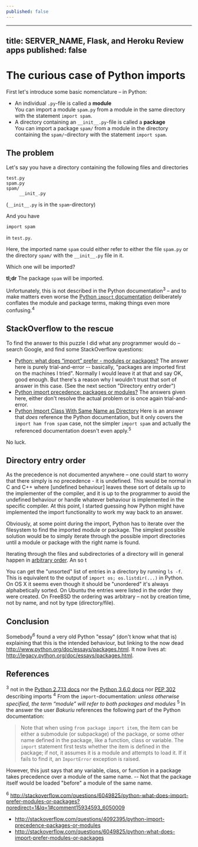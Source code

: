 ```yaml
---
published: false
---
```

---
title: SERVER_NAME, Flask, and Heroku Review apps
published: false
---


The curious case of Python imports
==================================
First let's introduce some basic nomenclature – in Python:

* An individual `.py`-file is called a **module**  
  You can import a module `spam.py` from a module in the same directory with the statement `import spam`.
* A directory containing an `__init__.py`-file is called a **package**  
  You can import a package `spam/` from a module in the directory containing the `spam/`-directory with the statement `import spam`.

The problem
-----------
Let's say you have a directory containing the following files and directories

    test.py
    spam.py
    spam/
         __init_.py

(`__init__.py` is in the `spam`-directory)

And you have

    import spam

in `test.py`.

Here, the imported name `spam` could either refer to either the file `spam.py` or the directory `spam/` with the `__init__.py` file in it.

Which one will be imported?

**tl;dr** The package `spam` will  be imported.

Unfortunately, this is not described in the Python documentation<sup>3</sup> – and to make matters even worse the [Python `import` documentation](https://docs.python.org/2.7/reference/simple_stmts.html#import) deliberately conflates the module and package terms, making things even more confusing.<sup>4</sup>

StackOverflow to the rescue
---------------------------------
To find the answer to this puzzle I did what any programmer would do – search Google, and find some StackOverflow questions:

* [Python: what does “import” prefer - modules or packages?] 
  The answer here is purely trial-and-error -- basically, "packages are imported first on the machines I tried". Normally I would leave it at that and say OK, good enough. But there's a reason why I wouldn't trust that sort of answer in this case. (See the next section "Directory entry order") 
* [Python import precedence: packages or modules?]
  The answers given here, either don't resolve the actual problem or is once again trial-and-error.
* [Python Import Class With Same Name as Directory]
  Here is an answer that _does_ reference the Python documentation, but it only covers the `import ham from spam` case, not the simpler `import spam` and actually the referenced documentation doesn't even apply.<sup>5</sup>

No luck.

[Python: what does “import” prefer - modules or packages?]: http://stackoverflow.com/questions/6049825/python-what-does-import-prefer-modules-or-packages?noredirect=1&lq=1#comment15934593_6050009
[Python import precedence: packages or modules?]: http://stackoverflow.com/questions/4092395/python-import-precedence-packages-or-modules?noredirect=1&lq=1
[Python Import Class With Same Name as Directory]: http://stackoverflow.com/a/16245345/118608

Directory entry order
-----------------------------
As the precedence is not documented anywhere – one could start to worry that there simply is no precedence - it is undefined. This would be normal in C and C++ where [undefined behaviour] leaves these sort of details up to the implementer of the compiler, and it is up to the programmer to avoid the undefined behaviour or handle whatever behaviour is implemented in the specific compiler. At this point, I started guessing how Python might have implemented the import functionality to work my way back to an answer. 

Obviously, at some point during the import, Python has to iterate over the filesystem to find the imported module or package. The simplest possible solution would be to simply iterate through the possible import directories until a module or package with the right name is found.

Iterating through the files and subdirectories of a directory will in general happen in [arbitrary order](http://stackoverflow.com/questions/8977441/does-readdir-guarantee-an-order). An so t

You can get the "unsorted" list of entries in a directory by running `ls -f`. This is equivalent to the output of `import os; os.listdir(...)` in Python.
On OS X it seems even though it should be "unordered" it's always alphabetically sorted.
On Ubuntu the entries were listed in the order they were created.
On FreeBSD the ordering was arbitrary – not by creation time, not by name, and not by type (directory/file).

Conclusion
----------------
Somebody<sup>6</sup> found a very old Python "essay" (don't know what that is) explaining that this is the intended behaviour, but linking to the now dead http://www.python.org/doc/essays/packages.html.
It now lives at: http://legacy.python.org/doc/essays/packages.html.


References
-------------
<sup>3</sup> not in the [Python 2.7.13 docs](https://docs.python.org/2.7/tutorial/modules.html) nor the [Python 3.6.0 docs](https://docs.python.org/3.6/tutorial/modules.html) nor [PEP 302](https://www.python.org/dev/peps/pep-0302/) describing imports
<sup>4</sup> From the `import`-documentation: _unless otherwise specified, the term “module” will refer to both packages and modules_
<sup>5</sup> In the answer the user _Bakuriu_ references the following part of the Python documentation:
> Note that when using `from package import item`, the item can be either
> a submodule (or subpackage) of the package, or some other name defined
> in the package, like a function, class or variable. The `import`
> statement first tests whether the item is defined in the package; if
> not, it assumes it is a module and attempts to load it. If it fails to
> find it, an `ImportError` exception is raised.

However, this just says that any variable, class, or function in a package takes precedence over a module of the same name. -- Not that the package itself would be loaded "before" a module of the same name.

<sup>6</sup> http://stackoverflow.com/questions/6049825/python-what-does-import-prefer-modules-or-packages?noredirect=1&lq=1#comment15934593_6050009

* http://stackoverflow.com/questions/4092395/python-import-precedence-packages-or-modules
* http://stackoverflow.com/questions/6049825/python-what-does-import-prefer-modules-or-packages
